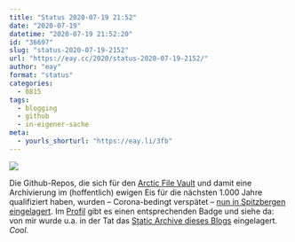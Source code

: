 ```yaml
---
title: "Status 2020-07-19 21:52"
date: "2020-07-19"
datetime: "2020-07-19 21:52:20"
id: "36697"
slug: "status-2020-07-19-2152"
url: "https://eay.cc/2020/status-2020-07-19-2152/"
author: "eay"
format: "status"
categories:
  - 0815
tags:
  - blogging
  - github
  - in-eigener-sache
meta:
  - yourls_shorturl: "https://eay.li/3fb"
---
```


![](https://eay.cc/uploads/2020/arctic-file-vault.png)

Die Github-Repos, die sich für den [Arctic File Vault](https://eay.cc/2020/github-sichert-am-02-02-2020-alle-aktiven-open-source-repositories-fuer-1-000-jahre-in-der-arktis/) und damit eine Archivierung im (hoffent­lich) ewigen Eis für die nächsten 1.000 Jahre qualifiziert haben, wurden – Corona-bedingt verspätet – [nun in Spitzbergen eingelagert](https://github.blog/2020-07-16-github-archive-program-the-journey-of-the-worlds-open-source-code-to-the-arctic/). Im [Profil](https://github.com/stefangrund) gibt es einen entsprechenden Badge und siehe da: von mir wurde u.a. in der Tat das [Static Archive dieses Blogs](https://eay.cc/2020/1017-jahre-eay-cc/) eingelagert. _Cool._
